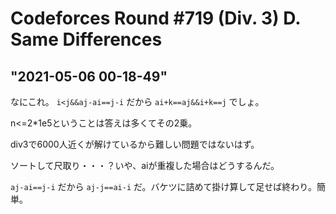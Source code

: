 # Codeforces Round #719 (Div. 3) D. Same Differences
## "2021-05-06 00-18-49"
なにこれ。 `i<j&&aj-ai==j-i` だから `ai+k==aj&&i+k==j` でしょ。

n<=2*1e5ということは答えは多くてその2乗。

div3で6000人近くが解けているから難しい問題ではないはず。

ソートして尺取り・・・？いや、aiが重複した場合はどうするんだ。

`aj-ai==j-i` だから `aj-j==ai-i` だ。バケツに詰めて掛け算して足せば終わり。簡単。

